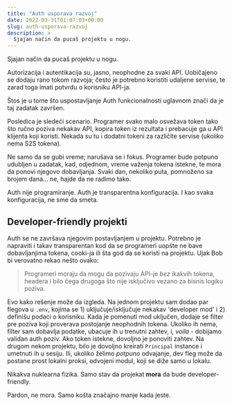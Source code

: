 ```yaml
---
title: "Auth usporava razvoj"
date: 2022-03-31T01:07:03+00:00
slug: auth-usporava-razvoj
description: >
  Sjajan način da pucaš projektu u nogu.
---
```


Sjajan način da pucaš projektu u nogu.

Autorizacija i autentikacija su, jasno, neophodne za svaki API. Uobičajeno se dodaju rano tokom razvoja; često je potrebno koristiti udaljene servise, te zarad toga imati potvrdu o korisniku API-ja.

Štos je u tome što uspostavljanje Auth funkcionalnosti uglavnom znači da je taj zadatak završen.

Posledica je sledeći scenario. Programer svako malo osvežava token tako što ručno poziva nekakav API, kopira token iz rezultata i prebacuje ga u API klijenta koji koristi. Nekada su tu i dodatni tokeni za različite servise (ukoliko nema S2S tokena).

Ne samo da se gubi vreme; narušava se i fokus. Programer bude potpuno udubljen u zadatak, kad, odjednom, vreme važenja tokena istekne, te mora da ponovi njegovo dobavljanja. Svaki dan, nekoliko puta, pomnoženo sa brojem dana... ne, hajde da ne radimo tako.

Auth nije programiranje. Auth je transparentna konfiguracija. I kao svaka konfiguracija, ne sme da smeta.

## Developer-friendly projekti

Auth se ne završava njegovim postavljanjem u projektu. Potrebno je napraviti i takav transparentan kod da se programeri uopšte ne bave dobavljanjima tokena, cooki-ja ili šta god da se koristi na projektu. Ujak Bob bi verovatno rekao nešto ovako:

> Programeri moraju da mogu da pozivaju API-je _bez_ ikakvih tokena, headera i bilo čega drugoga što nije isključivo vezano za bisnis logiku poziva.

Evo kako rešenje može da izgleda. Na jednom projektu sam dodao par flegova u `.env`, kojima se 1) uključuje/isključuje nekakav 'developer mod' i 2) definišu podaci o korisniku. Kada je pomenuti mod uključen, dodaje se filter pre poziva koji proverava postojanje neophodnih tokena. Ukoliko ih nema, filter sam dobavlja podatke, ubacuje ih u trenutni zahtev, i, _voila_ - dobijamo validan auth poziv. Ako token istekne, dovoljno je ponoviti zahtev. Na drugom nekom projektu, bilo je dovoljno kreirati `Principal` instance i umetnuti ih u sesiju. Ili, ukoliko želimo _potpuno_ odvajanje, dev fleg može da postane prost lokalni proksi, odvojeni modul, koji se diže samo u lokalu.

Nikakva nuklearna fizika. Samo stav da projekat **mora** da bude developer-friendly.

Pardon, ne mora. Samo košta značajno manje kada jeste.
